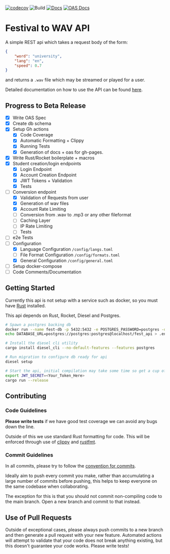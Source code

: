 [![codecov](https://codecov.io/gh/JosiahBull/festival-api/branch/main/graph/badge.svg?token=ISOL8A7QVA)](https://codecov.io/gh/JosiahBull/festival-api)
![Build](https://github.com/JosiahBull/festival-api/actions/workflows/test.yml/badge.svg)
[![Docs](https://github.com/JosiahBull/festival-api/actions/workflows/docs.yml/badge.svg)](https://josiahbull.github.io/festival-api/festival_api/index.html)
[![OAS Docs](https://github.com/JosiahBull/festival-api/actions/workflows/redoc.yml/badge.svg)](https://josiahbull.github.io/festival-api/)
# Festival to WAV API
A simple REST api which takes a request body of the form:
```json
{
    "word": "university",
    "lang": "en",
    "speed": 0.7
}
```
and returns a `.wav` file which may be streamed or played for a user.

Detailed documentation on how to use the API can be found [here](https://josiahbull.github.io/festival-api/).

## Progress to Beta Release
- [x] Write OAS Spec
- [x] Create db schema
- [x] Setup Gh actions
    - [x] Code Coverage
    - [x] Automatic Formatting + Clippy
    - [x] Running Tests
    - [x] Generation of docs + oas for gh-pages.
- [x] Write Rust/Rocket boilerplate + macros
- [x] Student creation/login endpoints 
    - [x] Login Endpoint
    - [x] Account Creation Endpoint
    - [x] JWT Tokens + Validation
    - [x] Tests 
- [ ] Conversion endpoint
    - [x] Validation of Requests from user
    - [x] Generation of wav files
    - [x] Account Rate Limiting
    - [ ] Conversion from .wav to .mp3 or any other fileformat
    - [ ] Caching Layer
    - [ ] IP Rate Limiting
    - [ ] Tests
- [ ] e2e Tests
- [ ] Configuration
    - [x] Language Configuration `/config/langs.toml`
    - [ ] File Format Configuration `/config/formats.toml`
    - [x] General Configuration `/config/general.toml`
- [ ] Setup docker-compose
- [ ] Code Comments/Documentation

## Getting Started

Currently this api is not setup with a service such as docker, so you must have [Rust](https://www.rust-lang.org/tools/install) installed.

This api depends on Rust, Rocket, Diesel and Postgres.

```sh
# Spawn a postgres backing db
docker run --name fest-db -p 5432:5432 -e POSTGRES_PASSWORD=postgres -d postgres
echo DATABASE_URL=postgres://postgres:postgres@localhost/fest_api > .env

# Install the diesel cli utility
cargo install diesel_cli --no-default-features --features postgres

# Run migration to configure db ready for api
diesel setup

# Start the api, initial compilation may take some time so get a cup of tea
export JWT_SECRET=<Your_Token_Here>
cargo run --release
```

## Contributing

### Code Guidelines
**Please write tests** if we have good test coverage we can avoid any bugs down the line.


Outside of this we use standard Rust formatting for code. This will be enforced through use of [clippy](https://github.com/rust-lang/rust-clippy) and [rustfmt](https://github.com/rust-lang/rustfmt).

### Commit Guidelines
In all commits, please try to follow the [convention for commits](https://www.conventionalcommits.org/en/v1.0.0/#specification).

Ideally aim to push every commit you make, rather than accumulating a large number of commits before pushing, this helps to keep everyone on the same
codebase when collaborating. 

The exception for this is that you should not commit non-compiling code to the main branch. Open a new branch and 
commit to that instead.

## Use of Pull Requests
Outside of exceptional cases, please always push commits to a new branch and then generate a pull request with your new feature. Automated actions will attempt to validate that your code does not break anything existing, but this doesn't guarantee your code works. Please write tests!